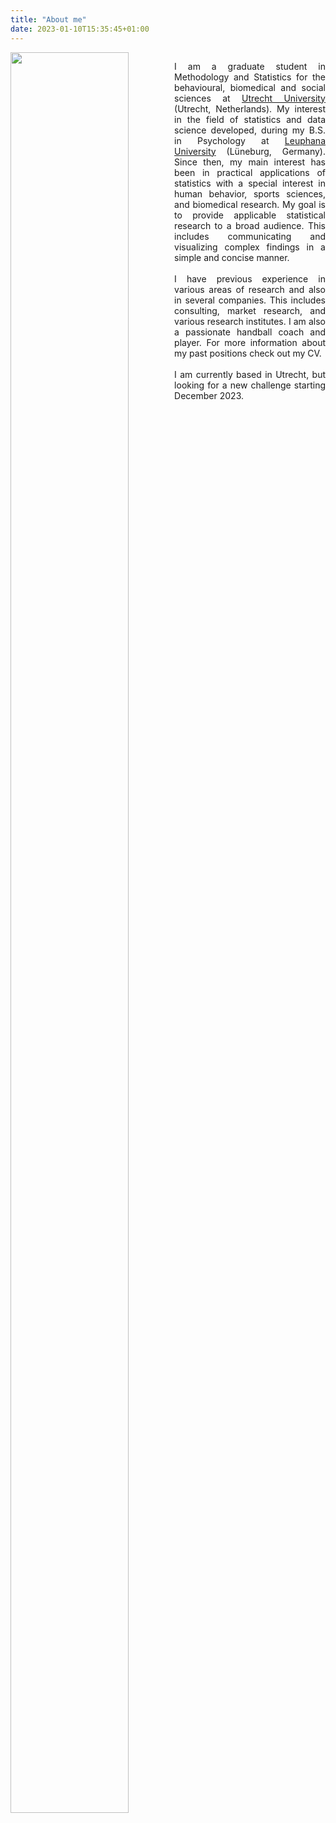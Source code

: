 ```yaml
---
title: "About me"
date: 2023-01-10T15:35:45+01:00
---
```


<div style="float: left; width: 52%;">
<img src = "/images/vacation_prof.png" width = 85% />
</div>

<div style="float: right; width: 48%;">
<p align="justify"> I am a graduate student in Methodology and Statistics for the behavioural, biomedical and social sciences at <a href="https://www.uu.nl/en">Utrecht University</a> (Utrecht, Netherlands). My interest in the field of statistics and data science developed, during my B.S. in Psychology at <a href="https://www.leuphana.de/">Leuphana University</a> (Lüneburg, Germany). Since then, my main interest has been in practical applications of statistics with a special interest in human behavior, sports sciences, and biomedical research. My goal is to provide applicable statistical research to a broad audience. This includes communicating and visualizing complex findings in a simple and concise manner.
<br>
<br>
I have previous experience in various areas of research and also in several companies. This includes consulting, market research, and various research institutes. I am also a passionate handball coach and player. For more information about my past positions check out my CV.
<br>
<br>
I am currently based in Utrecht, but looking for a new challenge starting December 2023.
</p>
</div>
